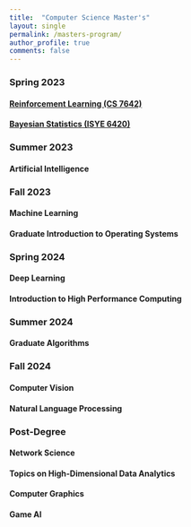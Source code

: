 ```yaml
---
title:  "Computer Science Master's"
layout: single
permalink: /masters-program/
author_profile: true
comments: false
---
```


### Spring 2023
#### [Reinforcement Learning (CS 7642)](masters-program/reinforcement-learning)
#### [Bayesian Statistics (ISYE 6420)](/masters-program/bayesian-statistics)

### Summer 2023
#### Artificial Intelligence

### Fall 2023
#### Machine Learning
#### Graduate Introduction to Operating Systems

### Spring 2024
#### Deep Learning
#### Introduction to High Performance Computing

### Summer 2024
#### Graduate Algorithms

### Fall 2024
#### Computer Vision
#### Natural Language Processing

### Post-Degree
#### Network Science
#### Topics on High-Dimensional Data Analytics
#### Computer Graphics
#### Game AI
